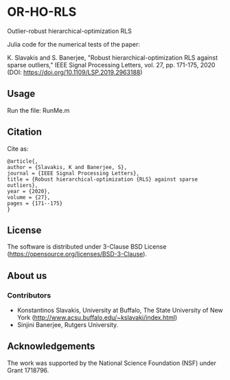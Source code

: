 # OR-HO-RLS

Outlier-robust hierarchical-optimization RLS

Julia code for the numerical tests of the paper:

K. Slavakis and S. Banerjee, "Robust hierarchical-optimization RLS against sparse outliers," IEEE Signal Processing Letters, vol. 27, pp. 171-175, 2020 (DOI: https://doi.org/10.1109/LSP.2019.2963188)

## Usage

Run the file: RunMe.m

## Citation

Cite as:

	@article{,
	author = {Slavakis, K and Banerjee, S},
	journal = {IEEE Signal Processing Letters},
	title = {Robust hierarchical-optimization {RLS} against sparse outliers}, 
	year = {2020},
	volume = {27},
	pages = {171--175}
	}

## License

The software is distributed under 3-Clause BSD License (https://opensource.org/licenses/BSD-3-Clause).

## About us

### Contributors

- Konstantinos Slavakis, University at Buffalo, The State University of New York (http://www.acsu.buffalo.edu/~kslavaki/index.html)
- Sinjini Banerjee, Rutgers University.

## Acknowledgements

The work was supported by the National Science Foundation (NSF) under Grant 1718796.
